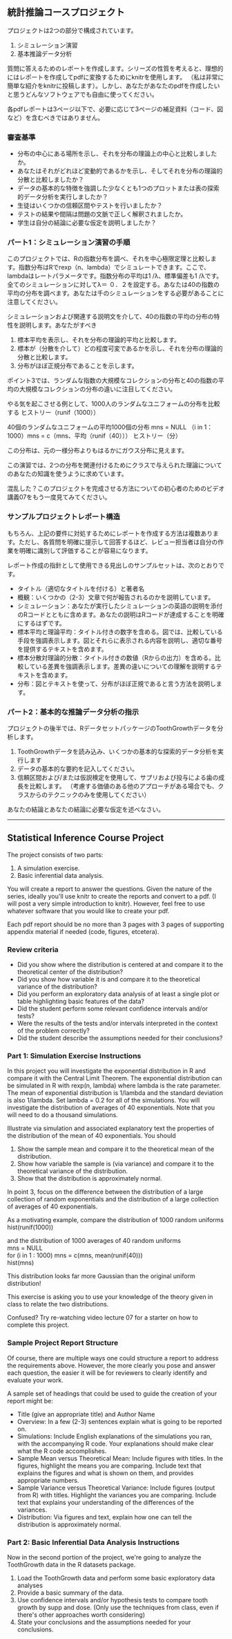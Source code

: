 ## 統計推論コースプロジェクト

プロジェクトは2つの部分で構成されています。

1. シミュレーション演習
2. 基本推論データ分析

質問に答えるためのレポートを作成します。シリーズの性質を考えると、理想的にはレポートを作成してpdfに変換するためにknitrを使用します。 （私は非常に簡単な紹介をknitrに投稿します）。しかし、あなたがあなたのpdfを作成したいと思うどんなソフトウェアでも自由に使ってください。

各pdfレポートは3ページ以下で、必要に応じて3ページの補足資料（コード、図など）を含むべきではありません。

### 審査基準

 - 分布の中心にある場所を示し、それを分布の理論上の中心と比較しましたか。
 - あなたはそれがどれほど変動的であるかを示し、そしてそれを分布の理論的分散と比較しましたか？
 - データの基本的な特徴を強調した少なくとも1つのプロットまたは表の探索的データ分析を実行しましたか？
 - 生徒はいくつかの信頼区間やテストを行いましたか？
 - テストの結果や間隔は問題の文脈で正しく解釈されましたか。
 - 学生は自分の結論に必要な仮定を説明しましたか？

### パート1：シミュレーション演習の手順

このプロジェクトでは、Rの指数分布を調べ、それを中心極限定理と比較します。指数分布はRでrexp（n、lambda）でシミュレートできます。ここで、lambdaはレートパラメータです。指数分布の平均は1 /λ、標準偏差も1 /λです。全てのシミュレーションに対してλ＝ ０．２を設定する。あなたは40の指数の平均の分布を調べます。あなたは千のシミュレーションをする必要があることに注意してください。

シミュレーションおよび関連する説明文を介して、40の指数の平均の分布の特性を説明します。あなたがすべき

1. 標本平均を表示し、それを分布の理論的平均と比較します。
2. 標本が（分散を介して）どの程度可変であるかを示し、それを分布の理論的分散と比較します。
3. 分布がほぼ正規分布であることを示します。

ポイント3では、ランダムな指数の大規模なコレクションの分布と40の指数の平均の大規模なコレクションの分布の違いに注目してください。

やる気を起こさせる例として、1000人のランダムなユニフォームの分布を比較する
ヒストリー（runif（1000））

40個のランダムなユニフォームの平均1000個の分布
mns = NULL
（i in 1：1000）mns = c（mns、平均（runif（40）））
ヒストリー（分）

この分布は、元の一様分布よりもはるかにガウス分布に見えます。

この演習では、2つの分布を関連付けるためにクラスで与えられた理論についてのあなたの知識を使うように求めています。

混乱した？このプロジェクトを完成させる方法についての初心者のためのビデオ講義07をもう一度見てみてください。

### サンプルプロジェクトレポート構造

もちろん、上記の要件に対処するためにレポートを作成する方法は複数あります。ただし、各質問を明確に提示して回答するほど、レビュー担当者は自分の作業を明確に識別して評価することが容易になります。

レポート作成の指針として使用できる見出しのサンプルセットは、次のとおりです。

 - タイトル（適切なタイトルを付ける）と著者名
 - 概観：いくつかの（2-3）文章で何が報告されるのかを説明しています。
 - シミュレーション：あなたが実行したシミュレーションの英語の説明を添付のRコードとともに含めます。あなたの説明はRコードが達成することを明確にするはずです。
 - 標本平均と理論平均：タイトル付きの数字を含める。図では、比較している手段を強調表示します。図とそれらに表示される内容を説明し、適切な番号を提供するテキストを含めます。
 - 標本分散対理論的分散：タイトル付きの数値（Rからの出力）を含める。比較している差異を強調表示します。差異の違いについての理解を説明するテキストを含めます。
 - 分布：図とテキストを使って、分布がほぼ正規であると言う方法を説明します。

### パート2：基本的な推論データ分析の指示

プロジェクトの後半では、RデータセットパッケージのToothGrowthデータを分析します。

1. ToothGrowthデータを読み込み、いくつかの基本的な探索的データ分析を実行します
2. データの基本的な要約を記入してください。
3. 信頼区間および/または仮説検定を使用して、サプリおよび投与による歯の成長を比較します。 （考慮する価値のある他のアプローチがある場合でも、クラスからのテクニックのみを使用してください）

あなたの結論とあなたの結論に必要な仮定を述べなさい。

---------------------------------------------------------
## Statistical Inference Course Project

The project consists of two parts:

 1. A simulation exercise.
 2. Basic inferential data analysis.

You will create a report to answer the questions. Given the nature of the series, ideally you'll use knitr to create the reports and convert to a pdf. (I will post a very simple introduction to knitr). However, feel free to use whatever software that you would like to create your pdf.

Each pdf report should be no more than 3 pages with 3 pages of supporting appendix material if needed (code, figures, etcetera).

### Review criteria

- Did you show where the distribution is centered at and compare it to the theoretical center of the distribution?
- Did you show how variable it is and compare it to the theoretical variance of the distribution?
- Did you perform an exploratory data analysis of at least a single plot or table highlighting basic features of the data?
- Did the student perform some relevant confidence intervals and/or tests?
- Were the results of the tests and/or intervals interpreted in the context of the problem correctly?
- Did the student describe the assumptions needed for their conclusions?

### Part 1: Simulation Exercise Instructions

In this project you will investigate the exponential distribution in R and compare it with the Central Limit Theorem. The exponential distribution can be simulated in R with rexp(n, lambda) where lambda is the rate parameter. The mean of exponential distribution is 1/lambda and the standard deviation is also 1/lambda. Set lambda = 0.2 for all of the simulations. You will investigate the distribution of averages of 40 exponentials. Note that you will need to do a thousand simulations.

Illustrate via simulation and associated explanatory text the properties of the distribution of the mean of 40 exponentials. You should

1. Show the sample mean and compare it to the theoretical mean of the distribution.
2. Show how variable the sample is (via variance) and compare it to the theoretical variance of the distribution.
3. Show that the distribution is approximately normal.

In point 3, focus on the difference between the distribution of a large collection of random exponentials and the distribution of a large collection of averages of 40 exponentials.

As a motivating example, compare the distribution of 1000 random uniforms  
hist(runif(1000))

and the distribution of 1000 averages of 40 random uniforms  
mns = NULL  
for (i in 1 : 1000) mns = c(mns, mean(runif(40)))  
hist(mns)  

This distribution looks far more Gaussian than the original uniform distribution!

This exercise is asking you to use your knowledge of the theory given in class to relate the two distributions.

Confused? Try re-watching video lecture 07 for a starter on how to complete this project.

### Sample Project Report Structure

Of course, there are multiple ways one could structure a report to address the requirements above. However, the more clearly you pose and answer each question, the easier it will be for reviewers to clearly identify and evaluate your work.

A sample set of headings that could be used to guide the creation of your report might be:

- Title (give an appropriate title) and Author Name
- Overview: In a few (2-3) sentences explain what is going to be reported on.
- Simulations: Include English explanations of the simulations you ran, with the accompanying R code. Your explanations should make clear what the R code accomplishes.
- Sample Mean versus Theoretical Mean: Include figures with titles. In the figures, highlight the means you are comparing. Include text that explains the figures and what is shown on them, and provides appropriate numbers.
- Sample Variance versus Theoretical Variance: Include figures (output from R) with titles. Highlight the variances you are comparing. Include text that explains your understanding of the differences of the variances.
- Distribution: Via figures and text, explain how one can tell the distribution is approximately normal.

### Part 2: Basic Inferential Data Analysis Instructions

Now in the second portion of the project, we're going to analyze the ToothGrowth data in the R datasets package.

1. Load the ToothGrowth data and perform some basic exploratory data analyses
2. Provide a basic summary of the data.
3. Use confidence intervals and/or hypothesis tests to compare tooth growth by supp and dose. (Only use the techniques from class, even if there's other approaches worth considering)
4. State your conclusions and the assumptions needed for your conclusions.

